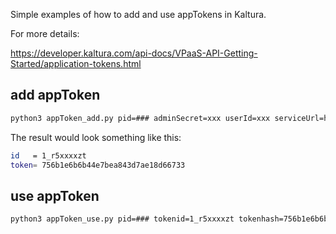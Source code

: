 Simple examples of how to add and use appTokens in Kaltura.

For more details:

https://developer.kaltura.com/api-docs/VPaaS-API-Getting-Started/application-tokens.html

## add appToken
```bash
python3 appToken_add.py pid=### adminSecret=xxx userId=xxx serviceUrl=https://www.kaltura.com/
```
The result would look something like this:
```bash
id   = 1_r5xxxxzt 
token= 756b1e6b6b44e7bea843d7ae18d66733
```

## use appToken
```bash
python3 appToken_use.py pid=### tokenid=1_r5xxxxzt tokenhash=756b1e6b6b44e7bea843d7ae18d66733 userid=ron.raz@kaltura.com serviceurl=https://www.kaltura.com/
```
